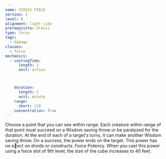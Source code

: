 ```yaml
---
name: STASIS FIELD
version: 1
level: 8
alignment: light side
prerequisite: Stasis
type: force
tags:
  - damage
classes:
  - force
mechanics:
  - castingTime:
      length: 1
      unit: action



    duration:
      length: 1
      unit: minute
    range:
      short: 120
    concentration: True
---
```

Choose a point that you can see within range. Each
creature within range of that point must succeed on a
Wisdom saving throw or be paralyzed for the duration.
At the end of each of a target's turns, it can make
another Wisdom saving throw. On a success, the
power ends on the target. This power has no e􀃠ect on
droids or constructs.
Force Potency. When you cast this power using a
force slot of 9th level, the size of the cube increases to
40 feet.

    
